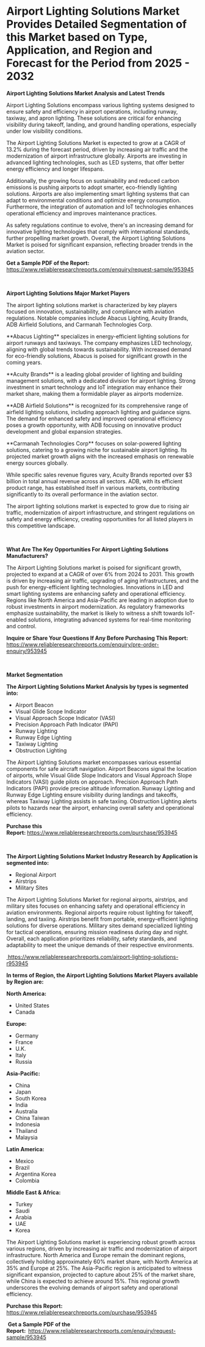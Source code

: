 <p><h1>Airport Lighting Solutions Market Provides Detailed Segmentation of this Market based on Type, Application, and Region and Forecast for the Period from 2025 - 2032</h1></p><p><strong>Airport Lighting Solutions Market Analysis and Latest Trends</strong></p>
<p><p>Airport Lighting Solutions encompass various lighting systems designed to ensure safety and efficiency in airport operations, including runway, taxiway, and apron lighting. These solutions are critical for enhancing visibility during takeoff, landing, and ground handling operations, especially under low visibility conditions. </p><p>The Airport Lighting Solutions Market is expected to grow at a CAGR of 13.2% during the forecast period, driven by increasing air traffic and the modernization of airport infrastructure globally. Airports are investing in advanced lighting technologies, such as LED systems, that offer better energy efficiency and longer lifespans. </p><p>Additionally, the growing focus on sustainability and reduced carbon emissions is pushing airports to adopt smarter, eco-friendly lighting solutions. Airports are also implementing smart lighting systems that can adapt to environmental conditions and optimize energy consumption. Furthermore, the integration of automation and IoT technologies enhances operational efficiency and improves maintenance practices. </p><p>As safety regulations continue to evolve, there's an increasing demand for innovative lighting technologies that comply with international standards, further propelling market growth. Overall, the Airport Lighting Solutions Market is poised for significant expansion, reflecting broader trends in the aviation sector.</p></p>
<p><strong>Get a Sample PDF of the Report:&nbsp;</strong> <a href="https://www.reliableresearchreports.com/enquiry/request-sample/953945?utm_campaign=2652&utm_medium=2&utm_source=Github&utm_content=ia&utm_term=18042025&utm_id=airport-lighting-solutions">https://www.reliableresearchreports.com/enquiry/request-sample/953945</a></p>
<p>&nbsp;</p>
<p><strong>Airport Lighting Solutions Major Market Players</strong></p>
<p><p>The airport lighting solutions market is characterized by key players focused on innovation, sustainability, and compliance with aviation regulations. Notable companies include Abacus Lighting, Acuity Brands, ADB Airfield Solutions, and Carmanah Technologies Corp.</p><p>**Abacus Lighting** specializes in energy-efficient lighting solutions for airport runways and taxiways. The company emphasizes LED technology, aligning with global trends towards sustainability. With increased demand for eco-friendly solutions, Abacus is poised for significant growth in the coming years.</p><p>**Acuity Brands** is a leading global provider of lighting and building management solutions, with a dedicated division for airport lighting. Strong investment in smart technology and IoT integration may enhance their market share, making them a formidable player as airports modernize.</p><p>**ADB Airfield Solutions** is recognized for its comprehensive range of airfield lighting solutions, including approach lighting and guidance signs. The demand for enhanced safety and improved operational efficiency poses a growth opportunity, with ADB focusing on innovative product development and global expansion strategies.</p><p>**Carmanah Technologies Corp** focuses on solar-powered lighting solutions, catering to a growing niche for sustainable airport lighting. Its projected market growth aligns with the increased emphasis on renewable energy sources globally.</p><p>While specific sales revenue figures vary, Acuity Brands reported over $3 billion in total annual revenue across all sectors. ADB, with its efficient product range, has established itself in various markets, contributing significantly to its overall performance in the aviation sector.</p><p>The airport lighting solutions market is expected to grow due to rising air traffic, modernization of airport infrastructure, and stringent regulations on safety and energy efficiency, creating opportunities for all listed players in this competitive landscape.</p></p>
<p>&nbsp;</p>
<p><strong>What Are The Key Opportunities For Airport Lighting Solutions Manufacturers?</strong></p>
<p><p>The Airport Lighting Solutions market is poised for significant growth, projected to expand at a CAGR of over 6% from 2024 to 2031. This growth is driven by increasing air traffic, upgrading of aging infrastructures, and the push for energy-efficient lighting technologies. Innovations in LED and smart lighting systems are enhancing safety and operational efficiency. Regions like North America and Asia-Pacific are leading in adoption due to robust investments in airport modernization. As regulatory frameworks emphasize sustainability, the market is likely to witness a shift towards IoT-enabled solutions, integrating advanced systems for real-time monitoring and control.</p></p>
<p><strong>Inquire or Share Your Questions If Any Before Purchasing This Report:</strong> <a href="https://www.reliableresearchreports.com/enquiry/pre-order-enquiry/953945?utm_campaign=2652&utm_medium=2&utm_source=Github&utm_content=ia&utm_term=18042025&utm_id=airport-lighting-solutions">https://www.reliableresearchreports.com/enquiry/pre-order-enquiry/953945</a></p>
<p>&nbsp;</p>
<p><strong>Market Segmentation</strong></p>
<p><strong>The Airport Lighting Solutions Market Analysis by types is segmented into:</strong></p>
<p><ul><li>Airport Beacon</li><li>Visual Glide Scope Indicator</li><li>Visual Approach Scope Indicator (VASI)</li><li>Precision Approach Path Indicator (PAPI)</li><li>Runway Lighting</li><li>Runway Edge Lighting</li><li>Taxiway Lighting</li><li>Obstruction Lighting</li></ul></p>
<p><p>The Airport Lighting Solutions market encompasses various essential components for safe aircraft navigation. Airport Beacons signal the location of airports, while Visual Glide Slope Indicators and Visual Approach Slope Indicators (VASI) guide pilots on approach. Precision Approach Path Indicators (PAPI) provide precise altitude information. Runway Lighting and Runway Edge Lighting ensure visibility during landings and takeoffs, whereas Taxiway Lighting assists in safe taxiing. Obstruction Lighting alerts pilots to hazards near the airport, enhancing overall safety and operational efficiency.</p></p>
<p><strong>Purchase this Report:&nbsp;</strong><a href="https://www.reliableresearchreports.com/purchase/953945?utm_campaign=2652&utm_medium=2&utm_source=Github&utm_content=ia&utm_term=18042025&utm_id=airport-lighting-solutions">https://www.reliableresearchreports.com/purchase/953945</a></p>
<p>&nbsp;</p>
<p><strong>The Airport Lighting Solutions Market Industry Research by Application is segmented into:</strong></p>
<p><ul><li>Regional Airport</li><li>Airstrips</li><li>Military Sites</li></ul></p>
<p><p>The Airport Lighting Solutions Market for regional airports, airstrips, and military sites focuses on enhancing safety and operational efficiency in aviation environments. Regional airports require robust lighting for takeoff, landing, and taxiing. Airstrips benefit from portable, energy-efficient lighting solutions for diverse operations. Military sites demand specialized lighting for tactical operations, ensuring mission readiness during day and night. Overall, each application prioritizes reliability, safety standards, and adaptability to meet the unique demands of their respective environments.</p></p>
<p><a href="https://www.reliableresearchreports.com/airport-lighting-solutions-r953945?utm_campaign=2652&utm_medium=2&utm_source=Github&utm_content=ia&utm_term=18042025&utm_id=airport-lighting-solutions">&nbsp;https://www.reliableresearchreports.com/airport-lighting-solutions-r953945</a></p>
<p><strong>In terms of Region, the Airport Lighting Solutions Market Players available by Region are:</strong></p>
<p>
    <p> <strong> North America: </strong>
        <ul>
            <li>United States</li>
            <li>Canada</li>
        </ul>
        </p> 
    <p> <strong> Europe: </strong>
        <ul>
            <li>Germany</li>
            <li>France</li>
            <li>U.K.</li>
            <li>Italy</li>
            <li>Russia</li>
        </ul>
        </p> 
    <p> <strong> Asia-Pacific: </strong>
        <ul>
            <li>China</li>
            <li>Japan</li>
            <li>South Korea</li>
            <li>India</li>
            <li>Australia</li>
            <li>China Taiwan</li>
            <li>Indonesia</li>
            <li>Thailand</li>
            <li>Malaysia</li>
        </ul>
        </p> 
    <p> <strong> Latin America: </strong>
        <ul>
            <li>Mexico</li>
            <li>Brazil</li>
            <li>Argentina Korea</li>
            <li>Colombia</li>
        </ul>
        </p> 
    <p> <strong> Middle East & Africa: </strong>
        <ul>
            <li>Turkey</li>
            <li>Saudi</li>
            <li>Arabia</li>
            <li>UAE</li>
            <li>Korea</li>
        </ul>
    </p>
    </p>
<p><p>The Airport Lighting Solutions market is experiencing robust growth across various regions, driven by increasing air traffic and modernization of airport infrastructure. North America and Europe remain the dominant regions, collectively holding approximately 60% market share, with North America at 35% and Europe at 25%. The Asia-Pacific region is anticipated to witness significant expansion, projected to capture about 25% of the market share, while China is expected to achieve around 15%. This regional growth underscores the evolving demands of airport safety and operational efficiency.</p></p>
<p><strong>Purchase this Report: </strong><a href="https://www.reliableresearchreports.com/purchase/953945?utm_campaign=2652&utm_medium=2&utm_source=Github&utm_content=ia&utm_term=18042025&utm_id=airport-lighting-solutions">https://www.reliableresearchreports.com/purchase/953945</a></p>
<p>&nbsp;<strong>Get a Sample PDF of the Report:&nbsp;&nbsp;</strong><a href="https://www.reliableresearchreports.com/enquiry/request-sample/953945?utm_campaign=2652&utm_medium=2&utm_source=Github&utm_content=ia&utm_term=18042025&utm_id=airport-lighting-solutions">https://www.reliableresearchreports.com/enquiry/request-sample/953945</a></p>
<p><strong></strong></p>
<p><p></p><p></p><p></p></p>